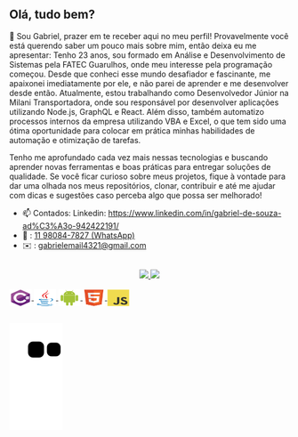 

## Olá, tudo bem?
🌱 Sou Gabriel, prazer em te receber aqui no meu perfil! Provavelmente você está querendo saber um pouco mais sobre mim, então deixa eu me apresentar: Tenho 23 anos, sou formado em Análise e Desenvolvimento de Sistemas pela FATEC Guarulhos, onde meu interesse pela programação começou. Desde que conheci esse mundo desafiador e fascinante, me apaixonei imediatamente por ele, e não parei de aprender e me desenvolver desde então.
Atualmente, estou trabalhando como Desenvolvedor Júnior na Milani Transportadora, onde sou responsável por desenvolver aplicações utilizando Node.js, GraphQL e React. Além disso, também automatizo processos internos da empresa utilizando VBA e Excel, o que tem sido uma ótima oportunidade para colocar em prática minhas habilidades de automação e otimização de tarefas.

Tenho me aprofundado cada vez mais nessas tecnologias e buscando aprender novas ferramentas e boas práticas para entregar soluções de qualidade. Se você ficar curioso sobre meus projetos, fique à vontade para dar uma olhada nos meus repositórios, clonar, contribuir e até me ajudar com dicas e sugestões caso perceba algo que possa ser melhorado!

- 📫 Contados: Linkedin: https://www.linkedin.com/in/gabriel-de-souza-ad%C3%A3o-942422191/
- :calling: : <a href = "https://wa.me/5511980847827">11 98084-7827 (WhatsApp)</a>
- :envelope: : <a href = "emailTo:Gabrielemail4321@gmail.com">gabrielemail4321@gmail.com</a>


##
<div align="center">
  <a href="https://github.com/GabrieldeSouzza">
  <img height="180em" src="https://github-readme-stats.vercel.app/api?username=GabrieldeSouzza&show_icons=true&theme=dark&include_all_commits=true&count_private=true"/>
  <img height="180em" src="https://github-readme-stats.vercel.app/api/top-langs/?username=GabrieldeSouzza&layout=compact&langs_count=7&theme=dark"/>
</div>
 <div style="display: inline_block"><br>
  <img align="center" alt="Rafa-Csharp" height="30" width="40" src="https://raw.githubusercontent.com/devicons/devicon/master/icons/csharp/csharp-original.svg">
    <img align="center" alt="Rafa-CSS" height="30" width="40" src="https://raw.githubusercontent.com/devicons/devicon/master/icons/java/java-original.svg">
    <img align="center" alt="Rafa-HTML" height="30" width="40" src="https://raw.githubusercontent.com/devicons/devicon/master/icons/android/android-original.svg">
  <img align="center" alt="Rafa-HTML" height="30" width="40" src="https://raw.githubusercontent.com/devicons/devicon/master/icons/html5/html5-original.svg">


  <img align="center" alt="Rafa-Python" height="30" width="40" src="https://raw.githubusercontent.com/devicons/devicon/master/icons/javascript/javascript-original.svg"> 
</div>
 
##
![Snake animation](https://github.com/gabrieldesouzza/gabrieldesouzza/blob/output/github-contribution-grid-snake.svg)
             
        

  
